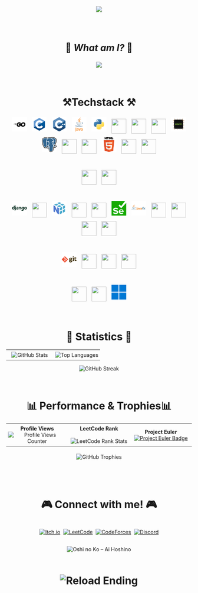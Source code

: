 <h1 align="center">
    <img src="https://readme-typing-svg.herokuapp.com/?font=Righteous&size=35&center=true&vCenter=true&width=500&height=70&duration=4000&lines=Welcome+to+my+profile!;🐳+I'm+Roonil03+🐳;Bienvenue+sur+mon+profil!;🐳+I'm+ル+ニ+ル+🐳;" />
</h1><br>
<div align="center"><h1>
  <div style="font-size: 25px;"><b>👾<i> What am I? </b></i>👾</div></h1>
</div>
<h3 align="center">
    <img src="https://readme-typing-svg.herokuapp.com/?font=Shocker&size=30&center=true&vCenter=true&width=700&height=70&duration=2000&pause=0.001&color=cade37&lines=Game+Developer;Competitive+Programmer;Backend+Web+Developer;Conteur+Interactif;Algorithm+Enthusiast;Solutionneur+de+Problèmes;Cyber+Security+Newbie;バーチャルアイドルエンジョイナー;" />
</h3>
<br>
<div align="center">
</div>
<h1 align="center">
⚒️Techstack ⚒️
</h1>
<div align="center">
  <a href="https://go.dev/" target="_blank" rel="noopener noreferrer"><img src="https://raw.githubusercontent.com/github/explore/main/topics/go/go.png" width="40" height="40" style="margin:5px"/></a>
  <a href="https://www.open-std.org/jtc1/sc22/wg14/" target="_blank" rel="noopener noreferrer"><img src="https://raw.githubusercontent.com/github/explore/main/topics/c/c.png" width="40" height="40" style="margin:5px"/></a>
  <a href="https://isocpp.org/" target="_blank" rel="noopener noreferrer"><img src="https://raw.githubusercontent.com/github/explore/main/topics/cpp/cpp.png" width="40" height="40" style="margin:5px"/></a>
  <a href="https://www.java.com/" target="_blank" rel="noopener noreferrer"><img src="https://raw.githubusercontent.com/github/explore/main/topics/java/java.png" width="40" height="40" style="margin:5px"/></a>
  <a href="https://www.python.org/" target="_blank" rel="noopener noreferrer"><img src="https://raw.githubusercontent.com/github/explore/main/topics/python/python.png" width="40" height="40" style="margin:5px"/></a>
  <a href="https://learn.microsoft.com/en-us/dotnet/csharp/" target="_blank" rel="noopener noreferrer"><img src="https://www.jetbrains.com/guide/assets/csharp-logo-265a149e.svg" width="40" height="40" style="margin:5px"/></a>
  <a href="https://www.mysql.com/" target="_blank" rel="noopener noreferrer"><img src="https://raw.githubusercontent.com/danielcranney/readme-generator/main/public/icons/skills/mysql-colored.svg" width="40" height="40" style="margin:5px"/></a>
  <a href="https://www.gnu.org/software/bash/" target="_blank" rel="noopener noreferrer"><img src="https://raw.githubusercontent.com/odb/official-bash-logo/master/assets/Logos/Icons/PNG/512x512.png" width="40" height="40" style="margin:5px"/></a>
  <a href="https://www.asm.com" target="_blank" rel="noopener noreferrer"><img src="https://raw.githubusercontent.com/github/explore/main/topics/assembly/assembly.png" width="40" height="40" style="margin:5px"/></a>
  <a href="https://www.postgresql.org/" target="_blank" rel="noopener noreferrer"><img src="https://raw.githubusercontent.com/github/explore/main/topics/postgresql/postgresql.png" width="40" height="40" style="margin:5px"/></a>
  <a href="https://www.mongodb.com/" target="_blank" rel="noopener noreferrer"><img src="https://raw.githubusercontent.com/danielcranney/readme-generator/main/public/icons/skills/mongodb-colored.svg" width="40" height="40" style="margin:5px"/></a>
  <a href="https://scratch.mit.edu/" target="_blank" rel="noopener noreferrer"><img src="https://www.pngkey.com/png/full/786-7861727_scratch-desktop-4-scratch-desktop-logo.png" width="40" height="40" style="margin:5px"/></a>
  <a href="https://developer.mozilla.org/en-US/docs/Web/HTML" target="_blank" rel="noopener noreferrer"><img src="https://raw.githubusercontent.com/github/explore/main/topics/html/html.png" width="40" height="40" style="margin:5px"/></a>
  <a href="https://developer.mozilla.org/en-US/docs/Web/CSS" target="_blank" rel="noopener noreferrer"><img src="https://user-images.githubusercontent.com/25181517/183898674-75a4a1b1-f960-4ea9-abcb-637170a00a75.png" width="40" height="40" style="margin:5px"/></a>
  <a href="https://www.markdownguide.org/" target="_blank" rel="noopener noreferrer"><img src="https://static-00.iconduck.com/assets.00/markdown-icon-2048x2048-2zsi74vy.png"width="40" height="40" style="margin:5px"/></a>
</div>
<br><br>
<div align="center">
  <a href="https://unity.com/" target="_blank" rel="noopener noreferrer"><img src="https://icon2.cleanpng.com/20180329/bdq/avdwxom0q.webp" width="40" height="40" style="margin:5px"/></a>
  <a href="https://www.live2d.com/en/" target="_blank" rel="noopener noreferrer"><img src="https://avatars.githubusercontent.com/u/28519948?v=4" width="40" height="40" style="margin:5px"/></a>
</div>
<br><br>
<div align="center">
  <a href="https://www.djangoproject.com/" target="_blank" rel="noopener noreferrer"><img src="https://raw.githubusercontent.com/github/explore/main/topics/django/django.png" width="40" height="40" style="margin:5px"/></a>
  <a href="https://pandas.pydata.org/" target="_blank" rel="noopener noreferrer"><img src="https://img.icons8.com/color/512/pandas.png" width="40" height="40" style="margin:5px"/></a>
  <a href="https://numpy.org/" target="_blank" rel="noopener noreferrer"><img src="https://raw.githubusercontent.com/github/explore/main/topics/numpy/numpy.png" width="40" height="40" style="margin:5px"/></a>
  <a href="https://www.django-rest-framework.org/" target="_blank" rel="noopener noreferrer"><img src="https://encrypted-tbn0.gstatic.com/images?q=tbn:ANd9GcSPBjbXwcjW7lVBJ6AdOSDiXKrc-op8UBAw4A&s" width="40" height="40" style="margin:5px"/></a>
  <a href="https://www.crummy.com/software/BeautifulSoup/" target="_blank" rel="noopener noreferrer"><img src="https://miro.medium.com/v2/resize:fit:1400/1*UY8Ew9W6VR6wwnU9kavWvg.jpeg" width="40" height="40" style="margin:5px"/></a>
  <a href="https://www.selenium.dev/" target="_blank" rel="noopener noreferrer"><img src="https://raw.githubusercontent.com/github/explore/main/topics/selenium/selenium.png" width="40" height="40" style="margin:5px"/></a>
  <a href="https://openjfx.io/" target="_blank" rel="noopener noreferrer"><img src="https://raw.githubusercontent.com/github/explore/main/topics/javafx/javafx.png" width="40" height="40" style="margin:5px"/></a>
  <a href="https://secure-contracts.com/program-analysis/echidna/" target="_blank" rel="noopener noreferrer"><img src="https://raw.githubusercontent.com/crytic/echidna/master/echidna.png" width="40" height="40" style="margin:5px"/></a>
  <a href="https://www.pygame.org/" target="_blank" rel="noopener noreferrer"><img src="https://user-images.githubusercontent.com/46412508/170405943-e75458ec-6cb4-462e-91ba-43c861a3d6cf.png" width="40" height="40" style="margin:5px"/></a>
  <a href="https://gin-gonic.com/"target="_blank" rel="noopener noreferrer"><img src="https://gin-gonic.com/_astro/gin.D6H2T_2v_ZD2G7l.webp" width="40" height="40" style="margin:5px"/></a>
  <a href="https://gofr.dev/" target="_blank" rel="noopener noreferrer"><img src="https://gofr.dev/_next/static/media/complete-gorg-logo.bc9195c4.svg" width="40" height="40" style="margin:5px"/></a>
</div>
<br><br>
<div align="center">
  <a href="https://git-scm.com/" target="_blank" rel="noopener noreferrer"><img src="https://raw.githubusercontent.com/github/explore/main/topics/git/git.png" width="40" height="40" style="margin:5px"/></a>
  <a href="https://github.com/" target="_blank" rel="noopener noreferrer"><img src="https://upload.wikimedia.org/wikipedia/commons/thumb/a/ae/Github-desktop-logo-symbol.svg/2048px-Github-desktop-logo-symbol.svg.png" width="40" height="40" style="margin:5px"/></a>
  <a href="https://itch.io/" target="_blank" rel="noopener noreferrer"><img src="https://static-00.iconduck.com/assets.00/itch-io-icon-2048x2048-i6hzclad.png" width="40" height="40" style="margin:5px"/></a>
  <a href="https://denchisoft.com/" target="_blank" rel="noopener noreferrer"><img src="https://denchisoft.com/wp-content/uploads/2021/02/vts_logo_transparent.png" width="40" height="40" style="margin:5px"/></a>
</div>
<br><br>
<div align="center">
  <a href="https://linuxmint.com/" target="_blank" rel="noopener noreferrer"><img src="https://upload.wikimedia.org/wikipedia/commons/thumb/3/3f/Linux_Mint_logo_without_wordmark.svg/1200px-Linux_Mint_logo_without_wordmark.svg.png" width="40" height="40" style="margin:5px"/></a>
  <a href="https://www.kali.org/" target="_blank" rel="noopener noreferrer"><img src="https://img.icons8.com/?size=512&id=101665&format=png" width="40" height="40" style="margin:5px"/></a>
  <a href="https://www.microsoft.com/en-us/windows" target="_blank" rel="noopener noreferrer"><img src="https://raw.githubusercontent.com/github/explore/main/topics/windows/windows.png" width="40" height="40" style="margin:5px"/></a>
</div>
<br><br>
<h1 align="center">
👀 Statistics 👀
</h1>

<div align="center">
  <table style="width:100%; max-width:800px; table-layout:fixed; border-collapse:collapse;">
    <tr>
      <!-- GitHub Stats Card -->
      <td style="width:50%; text-align:center; padding:5px;">
        <img
          src="https://github-readme-stats.vercel.app/api?username=Roonil03&show_icons=true&theme=transparent&title_color=0891b2&text_color=0891b2&icon_color=06b6d4&border_color=0891b2&hide_rank=true"
          alt="GitHub Stats"
          style="max-height:180px; width:auto; max-width:100%;"
        />
      </td>
      <!-- Top Languages Card -->
      <td style="width:50%; text-align:center; padding:5px;">
        <img
          src="https://github-readme-stats.vercel.app/api/top-langs/?username=Roonil03&layout=donut&theme=transparent&title_color=0891b2&text_color=0891b2&hide=jupyter%20notebook,scss,html,css,javascript"
          alt="Top Languages"
          style="max-height:180px; width:auto; max-width:100%;"
        />
      </td>
    </tr>
  </table>
</div>

<div align="center">
  <img src="https://github-readme-streak-stats.herokuapp.com/?user=Roonil03&theme=transparent&ring=0891b2&fire=06b6d4&currStreakNum=0891b2&sideNums=0891b2&currStreakLabel=0891b2&sideLabels=0891b2&dates=0891b2" alt="GitHub Streak">
</div>
<!-- 
<div align="center">
  <img src="https://github-profile-trophy.vercel.app/?username=Roonil03&theme=nord&no-bg=true&column=4&margin-w=15&margin-h=15" alt="GitHub Trophies">
</div> -->
<br><br>
<div align="center">
  <h1>📊 Performance &amp; Trophies📊</h1>
  <table style="width:100%; max-width:800px; table-layout:fixed; border-collapse:collapse;">
    <tr>
      <td style="width:33%; text-align:center; padding:5px;">
        <strong>Profile Views</strong><br>
        <img src="https://komarev.com/ghpvc/?username=Roonil03&color=blueviolet&style=flat-square" alt="Profile Views Counter">
      </td>
      <td style="width:33%; text-align:center; padding:5px;">
        <strong><div align="center">LeetCode Rank</strong></div><br>
        <img src="https://leetcard.jacoblin.cool/Roonil03?theme=transparent&font=B612&ext=contest" alt="LeetCode Rank Stats" style="width: 300px; height: auto;" />
      </td>
      <td style="width:33%; text-align:center; padding:5px;">
        <strong>Project Euler</strong><br>
        <a href="https://projecteuler.net/archives"><img src="https://img.shields.io/badge/70%2B%20Solved-06b6d4?logo=euler&logoColor=white&style=flat-square" alt="Project Euler Badge"></a>
      </td>
    </tr>
  </table>
  <div style="margin-top:20px;">
    <img src="https://github-profile-trophy.vercel.app/?username=Roonil03&theme=nord&no-bg=true&column=4&margin-w=15&margin-h=15" alt="GitHub Trophies">
  </div>
</div>

  <h1 align="center">
<br>

🎮 Connect with me! 🎮
</h1>
  <div align="center" style="display: flex; flex-wrap: nowrap; justify-content: center; gap: 8px; padding: 10px 0;">
  <a href="https://roonil03.itch.io/" target="_blank" rel="noopener noreferrer">
    <img src="https://img.shields.io/badge/Itch.io-%23FF0B34?style=for-the-badge&logo=itch.io&logoColor=white&labelColor=0891b2" alt="Itch.io">
  </a>
  
  <a href="https://leetcode.com/u/Roonil03/" target="_blank" rel="noopener noreferrer">
    <img src="https://img.shields.io/badge/LeetCode-%23FFA116?style=for-the-badge&logo=leetcode&logoColor=white&labelColor=06b6d4" alt="LeetCode">
  </a>
  
  <!-- <a href="https://www.codechef.com/users/roonil03" target="_blank" rel="noopener noreferrer">
    <img src="https://img.shields.io/badge/CodeChef-%235B4638?style=for-the-badge&logo=codechef&logoColor=white&labelColor=0891b2" alt="CodeChef">
  </a> -->
  
  <a href="https://codeforces.com/profile/Roonil03" target="_blank" rel="noopener noreferrer">
    <img src="https://img.shields.io/badge/Codeforces-%231F8ACB?style=for-the-badge&logo=codeforces&logoColor=white&labelColor=06b6d4" alt="CodeForces">
  </a>
  
  <a href="https://discord.gg/tfHx3st8" target="_blank" rel="noopener noreferrer">
    <img src="https://img.shields.io/badge/Discord-%235865F2?style=for-the-badge&logo=discord&logoColor=white&labelColor=0891b2" alt="Discord">
  </a>
</div>

<div align="center" style="padding: 20px;">
  <img
    src="https://static1.cbrimages.com/wordpress/wp-content/uploads/2023/04/oshi-no-ko-ai-hoshino.jpg"
    alt="Oshi no Ko – Ai Hoshino"
    style="max-width: 100%; height: auto;"
  />
</div>
<h1 align="center">
    <img src="https://readme-typing-svg.herokuapp.com/?font=Righteous&size=35&center=true&vCenter=true&width=500&height=70&duration=4000&color=14d8ff&lines=Ciao+!;Au+revoir+!;見てにゃ+！;" alt="Reload Ending"/>
</h1>